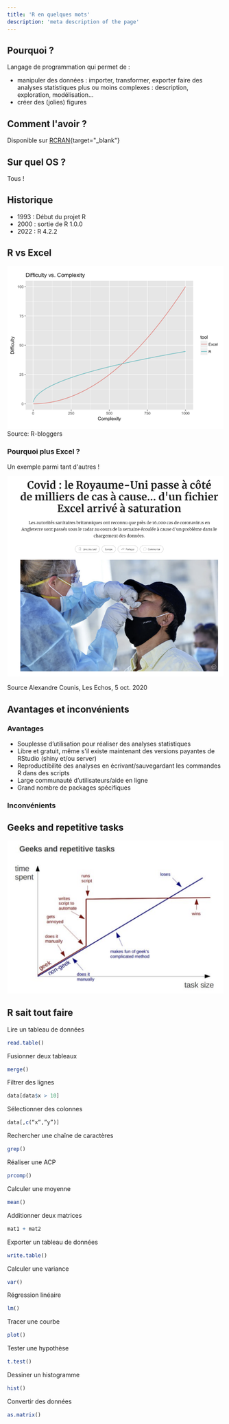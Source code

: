 ```yaml
---
title: 'R en quelques mots'
description: 'meta description of the page'
---
```


## Pourquoi ?

Langage de programmation qui permet de :

- manipuler des données : importer, transformer, exporter faire des analyses statistiques plus ou moins complexes : description, exploration, modélisation...
- créer des (jolies) figures

## Comment l'avoir ?

Disponible sur [RCRAN](https://cran.r-project.org/){target="_blank"}

## Sur quel OS ?

Tous !

## Historique

- 1993 : Début du projet R
- 2000 : sortie de R 1.0.0
- 2022 : R 4.2.2

## R vs Excel

![](images/rblogger.png)
Source: R-bloggers

### Pourquoi plus Excel ?

Un exemple parmi tant d'autres ! 

![](images/covid.png)

Source Alexandre Counis, Les Echos, 5 oct. 2020

## Avantages et inconvénients

### Avantages

- Souplesse d’utilisation pour réaliser des analyses statistiques
- Libre et gratuit, même s'il existe maintenant des versions payantes de RStudio (shiny et/ou server)
- Reproductibilité des analyses en écrivant/sauvegardant les commandes R dans des scripts
- Large communauté d’utilisateurs/aide en ligne
- Grand nombre de packages spécifiques

### Inconvénients

## Geeks and repetitive tasks

![](images/geeks.png)

## R sait tout faire

Lire un tableau de données

```r
read.table()
```

Fusionner deux tableaux

```r
merge()
```

Filtrer des lignes

```r
data[data$x > 10]
```

Sélectionner des colonnes

```r
data[,c(“x”,”y”)]
```

Rechercher une chaîne de caractères

```r
grep()
```

Réaliser une ACP

```r
prcomp()
```

Calculer une moyenne

```r
mean()
```

Additionner deux matrices

```r
mat1 + mat2
```

Exporter un tableau de données

```r
write.table()
```

Calculer une variance

```r
var()
```

Régression linéaire

```r
lm()
```

Tracer une courbe

```r
plot()
```

Tester une hypothèse

```r
t.test()
```

Dessiner un histogramme

```r
hist()
```

Convertir des données

```r
as.matrix()
```